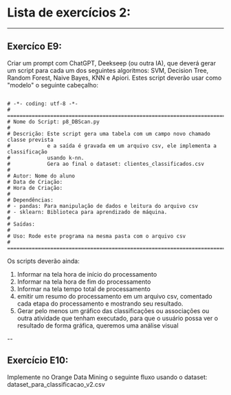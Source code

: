 # Lista de exercícios 2:

---
## Exercíco E9:

Criar um prompt com ChatGPT, Deekseep (ou outra IA), que deverá gerar um script para cada um dos seguintes algoritmos: SVM, Decision Tree, Random Forest, Naive Bayes, KNN e Apiori.
Estes script deverão usar como "modelo" o seguinte cabeçalho:

```

# -*- coding: utf-8 -*-
# ==============================================================================
# Nome do Script: p8_DBScan.py
#
# Descrição: Este script gera uma tabela com um campo novo chamado classe prevista
#            e a saída é gravada em um arquivo csv, ele implementa a classificação
#            usando k-nn.
#            Gera ao final o dataset: clientes_classificados.csv
#
# Autor: Nome do aluno
# Data de Criação: 
# Hora de Criação: 
#
# Dependências:
# - pandas: Para manipulação de dados e leitura do arquivo csv
# - sklearn: Biblioteca para aprendizado de máquina.
#
# Saídas:
#
# Uso: Rode este programa na mesma pasta com o arquivo csv
# ==============================================================================

```

Os scripts deverão ainda:
1. Informar na tela hora de início do processamento
2. Informar na tela hora de fim do processamento
3. Informar na tela tempo total de processamento
4. emitir um resumo do processamento em um arquivo csv, comentado cada etapa do processamento e mostrando seu resultado.
5. Gerar pelo menos um gráfico das classificações ou associações ou outra atividade que tenham executado, para que o usuário possa ver o resultado de forma gráfica, queremos uma análise visual


--
## Exercício E10:

Implemente no Orange Data Mining o seguinte fluxo usando o dataset: dataset_para_classificacao_v2.csv

